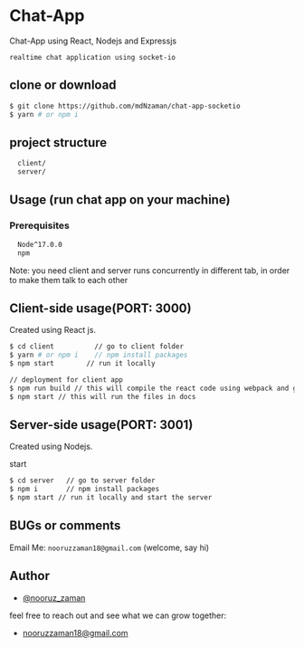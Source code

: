
# Chat-App

Chat-App using React, Nodejs and Expressjs

`realtime chat application using socket-io `



## clone or download
```bash
$ git clone https://github.com/mdNzaman/chat-app-socketio
$ yarn # or npm i
```

## project structure

```bash
  client/
  server/
```
## Usage (run chat app on your machine)
### Prerequisites
```bash
  Node^17.0.0
  npm
```
Note: you need client and server runs concurrently in different tab, in order to make them talk to each other

## Client-side usage(PORT: 3000)
Created using React js.
```bash
$ cd client          // go to client folder
$ yarn # or npm i    // npm install packages
$ npm start        // run it locally 

// deployment for client app
$ npm run build // this will compile the react code using webpack and generate a folder called docs in the root level
$ npm start // this will run the files in docs
```

## Server-side usage(PORT: 3001)
Created using Nodejs.

start
```bash
$ cd server   // go to server folder
$ npm i       // npm install packages
$ npm start // run it locally and start the server

```
## BUGs or comments

Email Me: `nooruzzaman18@gmail.com` (welcome, say hi)


## Author

- [@nooruz_zaman](https://www.github.com/mdNzaman)

 feel free to reach out and see what we can grow together:

- [nooruzzaman18@gmail.com](nooruzzaman18@gmail.com)
